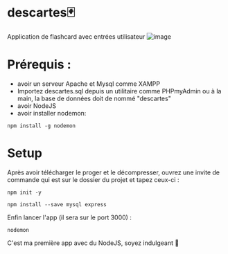 # descartes🃏
Application de flashcard avec entrées utilisateur
![image](https://github.com/benstitousofiane/descartes/assets/129552238/c666dcfe-12ac-4396-b8af-7a3f30653025)



# Prérequis :
- avoir un serveur Apache et Mysql comme XAMPP
- Importez descartes.sql depuis un utilitaire comme PHPmyAdmin ou à la main, la base de données doit de nommé "descartes"
- avoir NodeJS
- avoir installer nodemon:
```
npm install -g nodemon
```

# Setup
Après avoir télécharger le proger et le décompresser, ouvrez une invite de commande qui est sur le dossier du projet et tapez ceux-ci :

```
npm init -y
```
```
npm install --save mysql express
```
Enfin lancer l'app (il sera sur le port 3000) :
```
nodemon
```

C'est ma première app avec du NodeJS, soyez indulgeant 🙈
